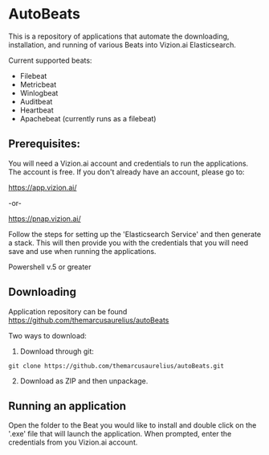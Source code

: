 # AutoBeats

This is a repository of applications that automate the downloading, installation, and running of various Beats into Vizion.ai Elasticsearch.

Current supported beats:

  * Filebeat
  * Metricbeat
  * Winlogbeat
  * Auditbeat
  * Heartbeat
  * Apachebeat (currently runs as a filebeat)


## Prerequisites:

You will need a Vizion.ai account and credentials to run the applications. The account is free. If you don't already have an account, please go to:

https://app.vizion.ai/

-or-

https://pnap.vizion.ai/


Follow the steps for setting up the 'Elasticsearch Service' and then generate a stack. This will then provide you with the credentials that you will need save and use when running the applications.

Powershell v.5 or greater


## Downloading

Application repository can be found https://github.com/themarcusaurelius/autoBeats


Two ways to download:

1. Download through git:

```
git clone https://github.com/themarcusaurelius/autoBeats.git
```

2. Download as ZIP and then unpackage.



## Running an application

Open the folder to the Beat you would like to install and double click on the '.exe' file that will launch the application. When prompted, enter the credentials from you Vizion.ai account. 
